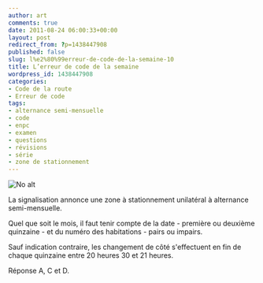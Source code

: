 ```yaml
---
author: art
comments: true
date: 2011-08-24 06:00:33+00:00
layout: post
redirect_from: ?p=1438447908
published: false
slug: l%e2%80%99erreur-de-code-de-la-semaine-10
title: L’erreur de code de la semaine
wordpress_id: 1438447908
categories:
- Code de la route
- Erreur de code
tags:
- alternance semi-mensuelle
- code
- enpc
- examen
- questions
- révisions
- série
- zone de stationnement
---
```


<img alt="No alt" data-src="https://static.irz.fr/2011/05/stationnement.png" src="https://static.irz.fr/thumb.php?size=<100&crop=0&src=https://static.irz.fr/2011/05/stationnement.png" />

La signalisation annonce une zone à stationnement unilatéral à alternance semi-mensuelle.

Quel que soit le mois, il faut tenir compte de la date - première ou deuxième quinzaine - et du numéro des habitations - pairs ou impairs.

Sauf indication contraire, les changement de côté s'effectuent en fin de chaque quinzaine entre 20 heures 30 et 21 heures.

Réponse A, C et D.




